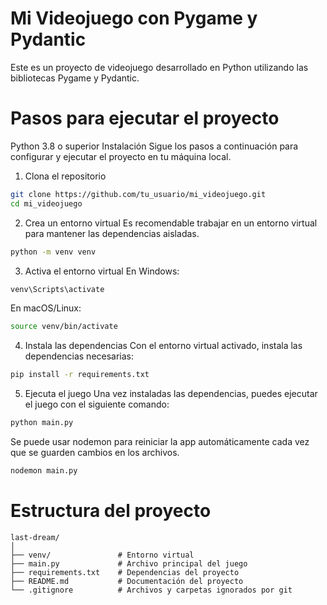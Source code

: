 # Mi Videojuego con Pygame y Pydantic
Este es un proyecto de videojuego desarrollado en Python utilizando las bibliotecas Pygame y Pydantic.

# Pasos para ejecutar el proyecto
Python 3.8 o superior
Instalación
Sigue los pasos a continuación para configurar y ejecutar el proyecto en tu máquina local.

1. Clona el repositorio

```bash
git clone https://github.com/tu_usuario/mi_videojuego.git
cd mi_videojuego
```

2. Crea un entorno virtual
Es recomendable trabajar en un entorno virtual para mantener las dependencias aisladas.

```bash
python -m venv venv
```

3. Activa el entorno virtual
En Windows:

```bash
venv\Scripts\activate
```
En macOS/Linux:

```bash
source venv/bin/activate
```

4. Instala las dependencias
Con el entorno virtual activado, instala las dependencias necesarias:

```bash
pip install -r requirements.txt
```

5. Ejecuta el juego
Una vez instaladas las dependencias, puedes ejecutar el juego con el siguiente comando:

```bash
python main.py
```

Se puede usar nodemon para reiniciar la app automáticamente cada vez que se guarden cambios en los archivos.

```bash
nodemon main.py
```

# Estructura del proyecto

```
last-dream/
│
├── venv/               # Entorno virtual
├── main.py             # Archivo principal del juego
├── requirements.txt    # Dependencias del proyecto
├── README.md           # Documentación del proyecto
└── .gitignore          # Archivos y carpetas ignorados por git
```